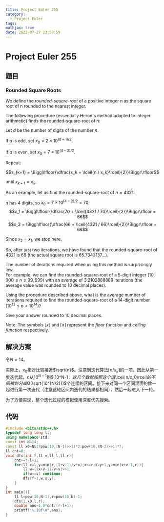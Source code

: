 ```yaml
---
title: Project Euler 255
category:
  - Project Euler
tags:
mathjax: true
date: 2022-07-27 23:50:59
---
```


<escape><!-- more --></escape>

# Project Euler 255

## 题目

### Rounded Square Roots

We define the *rounded-square-root* of a positive integer n as the square root of n rounded to the nearest integer.

The following procedure (essentially Heron's method adapted to integer arithmetic) finds the rounded-square-root of $n$:

Let $d$ be the number of digits of the number $n$.

If $d$ is odd, set $x_0 = 2 \times 10^{(d-1)/2}$.

If $d$ is even, set $x_0 = 7 \times 10^{(d-2)/2}$.

Repeat:

$$x_{k+1} = \Biggl\lfloor{\dfrac{x_k + \lceil{n / x_k}\rceil}{2}}\Biggr\rfloor$$

until $x_{k+1} = x_k$.

As an example, let us find the rounded-square-root of $n = 4321$.

$n$ has $4$ digits, so $x_0 = 7 \times 10^{(4-2)/2} = 70$.
$$x_1 = \Biggl\lfloor{\dfrac{70 + \lceil{4321 / 70}\rceil}{2}}\Biggr\rfloor = 66$$
$$x_2 = \Biggl\lfloor{\dfrac{66 + \lceil{4321 / 66}\rceil}{2}}\Biggr\rfloor = 66$$

Since $x_2 = x_1$, we stop here.

So, after just two iterations, we have found that the rounded-square-root of $4321$ is $66$ (the actual square root is $65.7343137\dots$).

The number of iterations required when using this method is surprisingly low.<br />
For example, we can find the rounded-square-root of a $5$-digit integer $(10,000 \le n \le 99,999)$ with an average of $3.2102888889$ iterations (the average value was rounded to $10$ decimal places).

Using the procedure described above, what is the average number of iterations required to find the rounded-square-root of a $14$-digit number $(10^{13} \le n < 10^{14})$?

Give your answer rounded to $10$ decimal places.

Note: The symbols $\lfloor x \rfloor$ and $\lceil x \rceil$ represent the <dfn title="the largest integer not greater than x">floor function</dfn> and <dfn title="the smallest integer not less than x">ceiling function</dfn> respectively.

## 解决方案

令$N=14$。

实际上，$x_0$相对比较接近$\sqrt{n}$。注意到迭代算法$\lceil n/x_k\rceil$的一项，因此从第一步迭代起，$n$从$10^{N-1}$到$ 10^N-1$，这几个数就按照这个值$\lceil n/x_0\rceil$的不同被划分成$O(\sqrt{10^{N/2}})$个连续的区间。接下来对同一个区间里面的数一起进行第一次迭代（注意这轮区间内迭代的结果都相同），然后一起进入下一轮。

为了方便实现，整个迭代过程的模拟使用深度优先搜索。

## 代码

```C++
#include <bits/stdc++.h>
typedef long long ll;
using namespace std;
const int N=14;
const ll x0=N&1?pow(10,(N-1)>>1)*2:pow(10,(N-2)>>1)*7;
ll cnt=0;
void dfs(int f,ll v,ll l,ll r){
    cnt+=r-l+1;
    for(ll x=l,y=min(r,(l+v-1)/v*v);x<=r;x=y+1,y=min(x+v-1,r)){
        ll w=((x+v-1)/v+v)>>1;
        if(w==v) continue;
        dfs(f+1,w,x,y);
    }
}
int main(){
    ll l=pow(10,N-1),r=pow(10,N)-1;
    dfs(1,x0,l,r);
    double ans=1.0*cnt/(r-l+1);
    printf("%.10f\n",ans);
}
```
